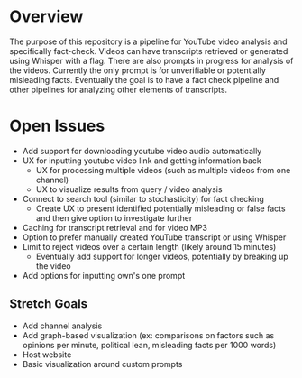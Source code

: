 # Overview 
The purpose of this repository is a pipeline for YouTube video analysis and specifically fact-check. Videos can have transcripts retrieved or generated using Whisper with a flag. There are also prompts in progress for analysis of the videos. Currently the only prompt is for unverifiable or potentially misleading facts. Eventually the goal is to have a fact check pipeline and other pipelines for analyzing other elements of transcripts. 

# Open Issues
- Add support for downloading youtube video audio automatically
- UX for inputting youtube video link and getting information back 
    - UX for processing multiple videos (such as multiple videos from one channel)
    - UX to visualize results from query / video analysis 
- Connect to search tool (similar to stochasticity) for fact checking 
    - Create UX to present identified potentially misleading or false facts and then give option to investigate further
- Caching for transcript retrieval and for video MP3
- Option to prefer manually created YouTube transcript or using Whisper
- Limit to reject videos over a certain length (likely around 15 minutes)
    - Eventually add support for longer videos, potentially by breaking up the video
- Add options for inputting own's one prompt 


## Stretch Goals
- Add channel analysis 
- Add graph-based visualization (ex: comparisons on factors such as opinions per minute, political lean, misleading facts per 1000 words)
- Host website 
- Basic visualization around custom prompts 